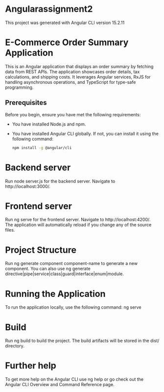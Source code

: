 # Angularassignment2

This project was generated with Angular CLI version 15.2.11


# E-Commerce Order Summary Application

This is an Angular application that displays an order summary by fetching data from REST APIs. 
The application showcases order details, tax calculations, and shipping costs. 
It leverages Angular services, RxJS for handling asynchronous operations, and TypeScript for type-safe programming.

## Prerequisites

Before you begin, ensure you have met the following requirements:

- You have installed Node.js and npm.
- You have installed Angular CLI globally. If not, you can install it using the following command:

  ```bash
  npm install -g @angular/cli


# Backend server

Run node server.js for the backend server. Navigate to http://localhost:3000/.

# Frontend server

Run ng serve for the frontend server. Navigate to http://localhost:4200/. 
The application will automatically reload if you change any of the source files.

# Project Structure

Run ng generate component component-name to generate a new component. 
You can also use ng generate directive|pipe|service|class|guard|interface|enum|module.

# Running the Application

To run the application locally, use the following command:
ng serve

# Build

Run ng build to build the project. The build artifacts will be stored in the dist/ directory.

# Further help

To get more help on the Angular CLI use ng help or go check out the Angular CLI Overview and Command Reference page.
